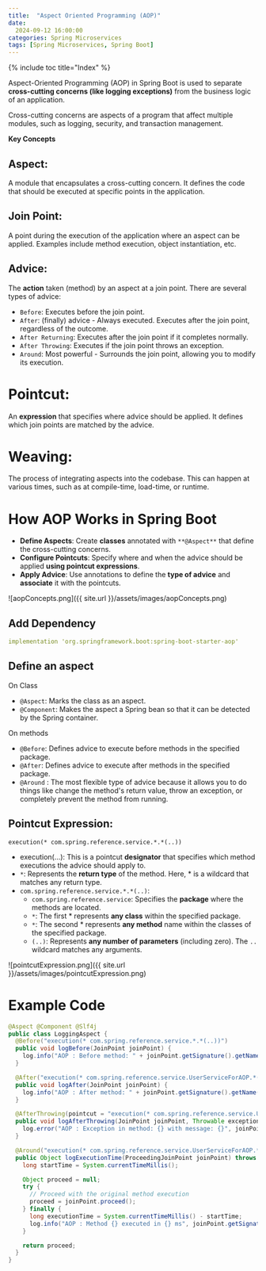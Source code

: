 ```yaml
---
title:  "Aspect Oriented Programming (AOP)"
date:  
  2024-09-12 16:00:00
categories: Spring Microservices
tags: [Spring Microservices, Spring Boot]
---
```


{% include toc title="Index" %}

Aspect-Oriented Programming (AOP) in Spring Boot is used to separate **cross-cutting concerns (like logging exceptions)**
from the business logic of an application.

Cross-cutting concerns are aspects of a program that affect multiple modules,
such as logging, security, and transaction management.

**Key Concepts**

## Aspect:

A module that encapsulates a cross-cutting concern.
It defines the code that should be executed at specific points in the
application.

## Join Point:

A point during the execution of the application where an aspect can be applied.
Examples include method execution, object instantiation, etc.

## Advice:

The **action** taken (method) by an aspect at a join point. There are several
types of advice:

- `Before`: Executes before the join point.
- `After`: (finally) advice - Always executed. Executes after the join point,
  regardless of the outcome.
- `After Returning`: Executes after the join point if it completes normally.
- `After Throwing`: Executes if the join point throws an exception.
- `Around`: Most powerful - Surrounds the join point, allowing you to modify its
  execution.

# Pointcut:

An **expression** that specifies where advice should be applied. It defines
which join points are matched by the advice.

# Weaving:

The process of integrating aspects into the codebase.
This can happen at various times, such as at compile-time, load-time, or
runtime.

# How AOP Works in Spring Boot

- **Define Aspects**: Create **classes** annotated with `**@Aspect**` that
  define the cross-cutting concerns.
- **Configure Pointcuts**: Specify where and when the advice should be applied **using pointcut expressions**.
- **Apply Advice**: Use annotations to define the **type of advice** and **associate** it with the pointcuts.

![aopConcepts.png]({{ site.url }}/assets/images/aopConcepts.png)

## Add Dependency

```yaml
implementation 'org.springframework.boot:spring-boot-starter-aop'
```

## Define an aspect

On Class

- `@Aspect`: Marks the class as an aspect.
- `@Component`: Makes the aspect a Spring bean so that it can be detected by the
  Spring container.

On methods

- `@Before`: Defines advice to execute before methods in the specified package.
- `@After`: Defines advice to execute after methods in the specified package.
- `@Around` : The most flexible type of advice because it allows you to do
  things like
  change the method's return value, throw an exception, or completely prevent
  the method from running.

## Pointcut Expression:

`execution(* com.spring.reference.service.*.*(..))`

- execution(...): This is a pointcut **designator** that specifies which method
  executions the advice should apply to.
- `*`: Represents the **return type** of the method. Here, * is a wildcard that
  matches any return type.
- `com.spring.reference.service.*.*(..)`:
    - `com.spring.reference.service`: Specifies the **package** where the
      methods are located.
    - `*`: The first * represents **any class** within the specified package.
    - `*`: The second * represents **any method** name within the classes of the
      specified package.
    - `(..)`: Represents **any number of parameters** (including zero). The `..`
      wildcard matches any arguments.

![pointcutExpression.png]({{ site.url }}/assets/images/pointcutExpression.png)

# Example Code

```java
@Aspect @Component @Slf4j
public class LoggingAspect {
  @Before("execution(* com.spring.reference.service.*.*(..))")
  public void logBefore(JoinPoint joinPoint) {
    log.info("AOP : Before method: " + joinPoint.getSignature().getName());
  }

  @After("execution(* com.spring.reference.service.UserServiceForAOP.*(..))") //Adding a specific Class
  public void logAfter(JoinPoint joinPoint) {
    log.info("AOP : After method: " + joinPoint.getSignature().getName());
  }

  @AfterThrowing(pointcut = "execution(* com.spring.reference.service.UserServiceForAOP.updateUserExceptionally(..))", throwing = "exception") //Adding a specific class and its specific method
  public void logAfterThrowing(JoinPoint joinPoint, Throwable exception) {
    log.error("AOP : Exception in method: {} with message: {}", joinPoint.getSignature().getName(), exception.getMessage());
  }

  @Around("execution(* com.spring.reference.service.UserServiceForAOP.*(..))")
  public Object logExecutionTime(ProceedingJoinPoint joinPoint) throws Throwable {
    long startTime = System.currentTimeMillis();

    Object proceed = null;
    try {
      // Proceed with the original method execution
      proceed = joinPoint.proceed();
    } finally {
      long executionTime = System.currentTimeMillis() - startTime;
      log.info("AOP : Method {} executed in {} ms", joinPoint.getSignature(), executionTime);
    }

    return proceed;
  }
}
```